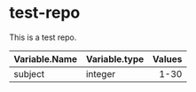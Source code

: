 test-repo
=========

This is a test repo.

|Variable.Name|Variable.type|Values|
|:------------|:------------|-----:|
|subject|integer|1-30|            
